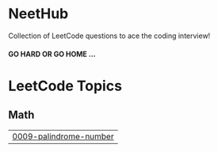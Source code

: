 # NeetHub
Collection of LeetCode questions to ace the coding interview! 

  #### GO HARD OR GO HOME ...

<!---LeetCode Topics Start-->
# LeetCode Topics
## Math
|  |
| ------- |
| [0009-palindrome-number](https://github.com/mohammadasaad1/NeetHub/tree/master/0009-palindrome-number) |
<!---LeetCode Topics End-->